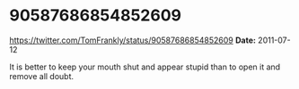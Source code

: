 # 90587686854852609
https://twitter.com/TomFrankly/status/90587686854852609
**Date:** 2011-07-12

It is better to keep your mouth shut and appear stupid than to open it and remove all doubt.
